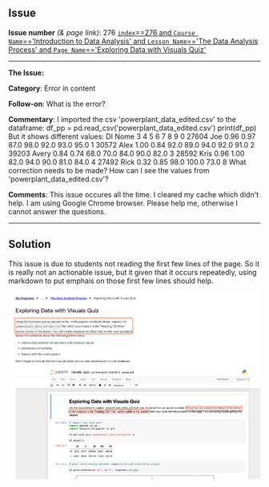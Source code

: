 ## Issue
**Issue number** _(& page link)_: 276 [`index`==276 and `Course Name`=='Introduction to Data Analysis' and `Lesson Name`=='The Data Analysis Process' and `Page Name`=='Exploring Data with Visuals Quiz'](https://learn.udacity.com/nanodegrees/nd002-wgu-1/parts/7017d220-3f67-402c-93b0-0014bfee8bd4/lessons/b7ff86ac-c0d3-4b14-b520-7b935ab5683f/concepts/a30e22f0-ddba-4e52-a709-731b1c5bcf43)
***

**The Issue:**

**Category**: Error in content

**Follow-on**: What is the error?

**Commentary**: I imported the csv 'powerplant_data_edited.csv' to the
dataframe:  df_pp = pd.read_csv('powerplant_data_edited.csv')
print(df_pp) But it shows different values: DI   Nome     3
4     5      6     7     8     9 0  27604    Joe  0.96  0.97
87.0   98.0  92.0  93.0  95.0 1  30572   Alex  1.00  0.84  92.0
89.0  94.0  92.0  91.0 2  39203  Avery  0.84  0.74  68.0   70.0
84.0  90.0  82.0 3  28592   Kris  0.96  1.00  82.0   94.0  90.0
81.0  84.0 4  27492   Rick  0.32  0.85  98.0  100.0  73.0  8
What correction needs to be made? How can I see the values from
'powerplant_data_edited.csv'?

**Comments**: This issue occures all the time. I cleared my cache which didn't
help. I am using Google Chrome browser. Please help me,
otherwise I cannot answer the questions.


***
## Solution

This issue is due to students not reading the first few lines of the page. So it is really not an actionable issue, but it given that it occurs repeatedly, using markdown to put emphais on those first few lines should help.

<img style='width: 600px' src="./images/276.png"></img>